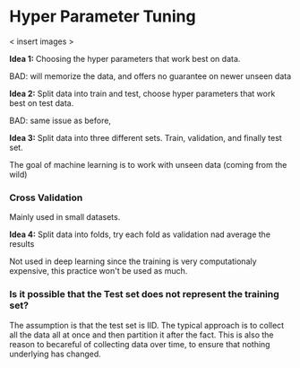 # Hyper Parameter Tuning
< insert images >

**Idea 1:** Choosing the hyper parameters that work best on data. 

BAD: will memorize the data, and offers no guarantee on newer unseen data

**Idea 2:** Split data into train and test, choose hyper parameters that work best on test data. 

BAD: same issue as before, 

**Idea 3:** Split data into three different sets. Train, validation, and finally test set. 


The goal of machine learning is to work with unseen data (coming from the wild)


### Cross Validation

Mainly used in small datasets. 

**Idea 4:** Split data into folds, try each fold as validation nad average the results

Not used in deep learning since the training is very computationaly expensive, this practice won't be used as much. 

### Is it possible that the Test set does not represent the training set?

The assumption is that the test set is IID. The typical approach is to collect all the data all at once and then partition it after the fact. This is also the reason to becareful of collecting data over time, to ensure that nothing underlying has changed. 